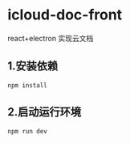 # icloud-doc-front
react+electron 实现云文档

## 1.安装依赖
```
npm install
```

## 2.启动运行环境
```
npm run dev
```
